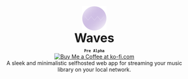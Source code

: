 <div align="center" style="display: flex; justify-content: center; align-items: center;">
  <img class="lo" src='https://github.com/Opensource-Waves/Waves/blob/main/github-logo/logo2.png' style="height: 4rem">
</div>
<div align="center" style="font-size: 2rem"><b>Waves</b></div>

<div align="center"><b><sub><code>Pre Alpha</code></sub></b></div>
<div align="center"><a href='https://ko-fi.com/supportkofi' target='_blank'><img height='30' style='border:0px;height:41px;' src='https://az743702.vo.msecnd.net/cdn/kofi3.png?v=0' border='0' margin-top="10px" alt='Buy Me a Coffee at ko-fi.com'/></a></div>
<div align="center">A sleek and minimalistic selfhosted web app for streaming your music library on your local network.</div>

#
